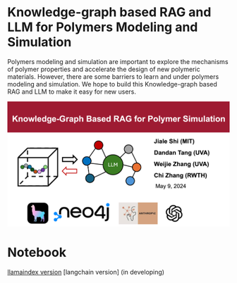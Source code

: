 # Knowledge-graph based  RAG and LLM for Polymers Modeling and Simulation

Polymers modeling and simulation are important to explore the mechanisms of polymer properties and accelerate the design of new polymeric materials.
However, there are some barriers to learn and under polymers modeling and simulation. We hope to build this Knowledge-graph based  RAG and LLM to make it easy for new users. 


![summary](./images/firstpage.png)


# Notebook
[llamaindex version](llamaindex_RAG_Polymer_Simulation_Template.ipynb)
[langchain version] (in developing)

